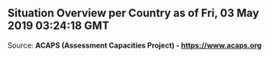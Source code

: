 ## Situation Overview per Country as of Fri, 03 May 2019 03:24:18 GMT

Source: **ACAPS (Assessment Capacities Project) - https://www.acaps.org**